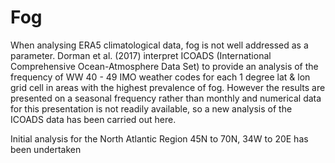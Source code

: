 # Fog

When analysing ERA5 climatological data, fog is not well addressed as a parameter.
Dorman et al. (2017) interpret ICOADS (International Comprehensive Ocean-Atmosphere Data Set) 
to provide an analysis of the frequency of WW 40 - 49 IMO weather codes for each 1 degree lat & lon grid cell in areas with the highest prevalence of fog.
However the results are presented on a seasonal frequency rather than monthly and numerical data for this presentation is not readily available, 
so a new analysis of the ICOADS data has been carried out here.

Initial analysis for the North Atlantic Region 45N to 70N, 34W to 20E has been undertaken
